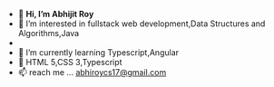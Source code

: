 - 👋 **Hi, I’m Abhijit Roy**
- 👀 I’m interested in fullstack web development,Data Structures and Algorithms,Java
-     
- 🌱 I’m currently learning Typescript,Angular
- 💞️ HTML 5,CSS 3,Typescript
- 📫 reach me ... abhiroycs17@gmail.com

<!---
Abhiroy17/Abhiroy17 is a ✨ special ✨ repository because its `README.md` (this file) appears on your GitHub profile.
You can click the Preview link to take a look at your changes.
--->
